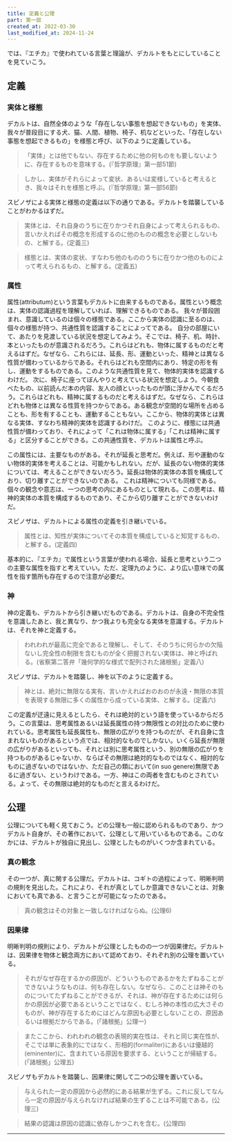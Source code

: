 ```yaml
---
title: 定義と公理
part: 第一部
created_at: 2022-03-30
last_modified_at: 2024-11-24
---
```

では、『エチカ』で使われている言葉と理論が、デカルトをもとにしていることを見ていこう。

## 定義

### 実体と様態

デカルトは、自然全体のような「存在しない事態を想起できないもの」を実体、我々が普段目にする犬、猫、人間、植物、椅子、机などといった、「存在しない事態を想起できるもの」を様態と呼び、以下のように定義している。

>「実体」とは他でもない、存在するために他の何ものをも要しないように、存在するものを意味する。(『哲学原理』第一部51節)

>しかし、実体がそれらによって変状、あるいは変様していると考えるとき、我々はそれを様態と呼ぶ。(『哲学原理』第一部56節)

スピノザによる実体と様態の定義は以下の通りである。デカルトを踏襲していることがわかるはずだ。

>実体とは、それ自身のうちに在りかつそれ自身によって考えられるもの、言いかえればその概念を形成するのに他のものの概念を必要としないもの、と解する。(定義三)

>様態とは、実体の変状、すなわち他のもののうちに在りかつ他のものによって考えられるもの、と解する。(定義五)

### 属性

属性(attributum)という言葉もデカルトに由来するものである。属性という概念は、実体の認識過程を理解していれば、理解できるものである。
我々が普段囲まれ、意識しているのは個々の様態である。ここから実体の認識に至るのは、個々の様態が持つ、共通性質を認識することによってである。
自分の部屋にいて、あたりを見渡している状況を想定してみよう。そこでは、椅子、机、時計、本といったものが意識されるだろう。これらはどれも、物体に属するものだと考えるはずだ。なぜなら、これらには、延長、形、運動といった、精神とは異なる性質が備わっているからである。それらはどれも空間内にあり、特定の形を有し、運動をするものである。このような共通性質を見て、物体的実体を認識するわけだ。
次に、椅子に座ってぼんやりと考えている状況を想定しよう。今朝食べたもの、以前読んだ本の内容、友人の顔といったものが頭に浮かんでくるだろう。これらはどれも、精神に属するものだと考えるはずだ。なぜなら、これらはどれも物体とは異なる性質を持つからである。ある観念が空間的な場所を占めることも、形を有することも、運動することもない。ここから、物体的実体とは異なる実体、すなわち精神的実体を認識するわけだ。
このように、様態には共通性質が備わっており、それによって「これは物体に属する」「これは精神に属する」と区分することができる。この共通性質を、デカルトは属性と呼ぶ。

この属性には、主要なものがある。それが延長と思考だ。例えば、形や運動のない物体的実体を考えることは、可能かもしれない。だが、延長のない物体的実体については、考えることができないだろう。延長は物体的実体の本質を構成しており、切り離すことができないのである。
これは精神についても同様である。個々の観念や意志は、一つの思考の内にあるものとして現れる。この思考は、精神的実体の本質を構成するものであり、そこから切り離すことができないわけだ。

スピノザは、デカルトによる属性の定義を引き継いでいる。

>属性とは、知性が実体についてその本質を構成していると知覚するもの、と解する。(定義四)

基本的に、『エチカ』で属性という言葉が使われる場合、延長と思考という二つの主要な属性を指すと考えていい。ただ、定理九のように、より広い意味での属性を指す箇所も存在するので注意が必要だ。

### 神

神の定義も、デカルトから引き継いだものである。デカルトは、自身の不完全性を意識したあと、我と異なり、かつ我よりも完全なる実体を意識する。デカルトは、それを神と定義する。

>われわれが最高に完全であると理解し、そして、そのうちに何らかの欠陥ないし完全性の制限を含むものが全く把握されない実体は、神と呼ばれる。(省察第二答弁「幾何学的な様式で配列された諸根拠」定義八)

スピノザは、デカルトを踏襲し、神を以下のように定義する。

>神とは、絶対に無限なる実有、言いかえればおのおのが永遠・無限の本質を表現する無限に多くの属性から成っている実体、と解する。(定義六)

この定義が迂遠に見えるとしたら、それは絶対的という語を使っているからだろう。この言葉は、思考属性あるいは延長属性の持つ無限性との対比のために使われている。思考属性も延長属性も、無限の広がりを持つものだが、それ自身に含まれないものがあるという点では、相対的なものでしかない。いくら延長が無限の広がりがあるといっても、それとは別に思考属性という、別の無限の広がりを持つものがあるじゃないか、ならばその無限は絶対的なものではなく、相対的なものに過ぎないのではないか、ただ自己の類において(in suo genere)無限であるに過ぎない、というわけである。一方、神はこの両者を含むものとされている。よって、その無限は絶対的なものだと言えるわけだ。

## 公理

公理についても軽く見ておこう。どの公理も一般に認められるものであり、かつデカルト自身が、その著作において、公理として用いているものである。このなかには、デカルトが独自に見出し、公理としたものがいくつか含まれている。

### 真の観念

その一つが、真に関する公理だ。デカルトは、コギトの過程によって、明晰判明の規則を見出した。これにより、それが真としてしか意識できないことは、対象においても真である、と言うことが可能になったのである。

>真の観念はその対象と一致しなければならぬ。(公理6)

### 因果律

明晰判明の規則により、デカルトが公理としたものの一つが因果律だ。デカルトは、因果律を物体と観念両方において認めており、それぞれ別の公理を置いている。

>それがなぜ存在するかの原因が、どういうものであるかをたずねることができないようなものは、何も存在しない。なぜなら、このことは神そのものについてたずねることができるが、それは、神が存在するためには何らかの原因が必要であるということではなく、むしろ神の本性の広大さそのものが、神が存在するためにはどんな原因も必要としないことの、原因あるいは根拠だからである。(「諸根拠」公理一) 

>またここから、われわれの観念の表現的実在性は、それと同じ実在性が、そこでは単に表象的にではなく、形相的(formaliter)にあるいは優越的(eminenter)に、含まれている原因を要求する、ということが帰結する。(「諸根拠」公理五) 

スピノザもデカルトを踏襲し、因果律に関して二つの公理を置いている。

>与えられた一定の原因から必然的にある結果が生ずる。これに反してなんら一定の原因が与えられなければ結果の生ずることは不可能である。(公理三) 

>結果の認識は原因の認識に依存しかつこれを含む。(公理四) 

---
